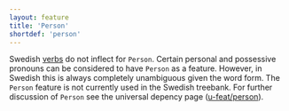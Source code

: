 ```yaml
---
layout: feature
title: 'Person'
shortdef: 'person'
---
```


Swedish [verbs](sv-pos/VERB) do not inflect for `Person`. Certain personal and possessive
pronouns can be considered to have `Person` as a feature. However, in Swedish this is always
completely unambiguous given the word form. The `Person` feature is not currently used in the 
Swedish treebank. For further discussion of `Person` see the universal depency page ([u-feat/person]()).
<!-- Interlanguage links updated Út zář 29 18:40:58 CEST 2020 -->
